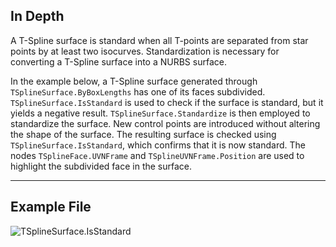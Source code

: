 ## In Depth
A T-Spline surface is standard when all T-points are separated from star points by at least two isocurves. Standardization is necessary for converting a T-Spline surface into a NURBS surface.

In the example below, a T-Spline surface generated through `TSplineSurface.ByBoxLengths` has one of its faces subdivided. `TSplineSurface.IsStandard` is used to check if the surface is standard, but it yields a negative result.
`TSplineSurface.Standardize` is then employed to standardize the surface. New control points are introduced without altering the shape of the surface. The resulting surface is checked using `TSplineSurface.IsStandard`, which confirms that it is now standard.
The nodes `TSplineFace.UVNFrame` and `TSplineUVNFrame.Position` are used to highlight the subdivided face in the surface.
___
## Example File

![TSplineSurface.IsStandard](./Autodesk.DesignScript.Geometry.TSpline.TSplineSurface.IsStandard_img.jpg)
